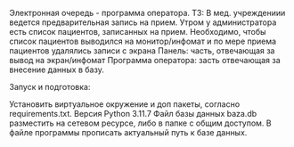 Электронная очередь - программа оператора. 
ТЗ: В мед. учреждениии ведется предварительная запись на прием. Утром у администратора есть список пациентов, записанных на прием. Необходимо, чтобы список пациентов выводился на монитор/инфомат и по мере приема пациентов удалялись записи с экрана 
Панель: часть, отвечающая за вывод на экран/инфомат Программа оператора: засть отвечающая за внесение данных в базу.

Запуск и подготовка:

Установить виртуальное окружение и доп пакеты, согласно requirements.txt. Версия Python 3.11.7
Файл базы данных baza.db разместить на сетевом ресурсе, либо в папке с общим доступом.
В файле программы прописать актуальный путь к базе данных.
